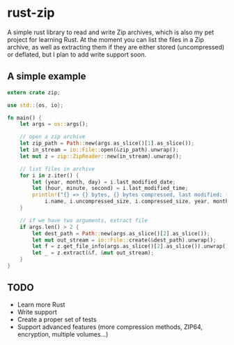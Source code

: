 # rust-zip

A simple rust library to read and write Zip archives, which is also my pet project for learning Rust.
At the moment you can list the files in a Zip archive, as well as extracting them if they are either stored
(uncompressed) or deflated, but I plan to add write support soon.

A simple example
----------------

```rust
extern crate zip;

use std::{os, io};

fn main() {
    let args = os::args();

    // open a zip archive
    let zip_path = Path::new(args.as_slice()[1].as_slice());
    let in_stream = io::File::open(&zip_path).unwrap();
    let mut z = zip::ZipReader::new(in_stream).unwrap();

    // list files in archive
    for i in z.iter() {
        let (year, month, day) = i.last_modified_date;
        let (hour, minute, second) = i.last_modified_time;
        println!("{} => {} bytes, {} bytes compressed, last modified: {}/{}/{} {}:{}:{}, encrypted: {}, CRC32={:#08x}",
            i.name, i.uncompressed_size, i.compressed_size, year, month, day, hour, minute, second, i.is_encrypted, i.crc32);
    }

    // if we have two arguments, extract file
    if args.len() > 2 {
        let dest_path = Path::new(args.as_slice()[2].as_slice());
        let mut out_stream = io::File::create(&dest_path).unwrap();
        let f = z.get_file_info(args.as_slice()[2].as_slice()).unwrap();
        let _ = z.extract(&f, &mut out_stream);
    }
}
```

TODO
----

- Learn more Rust
- Write support
- Create a proper set of tests
- Support advanced features (more compression methods, ZIP64, encryption, multiple volumes...)

